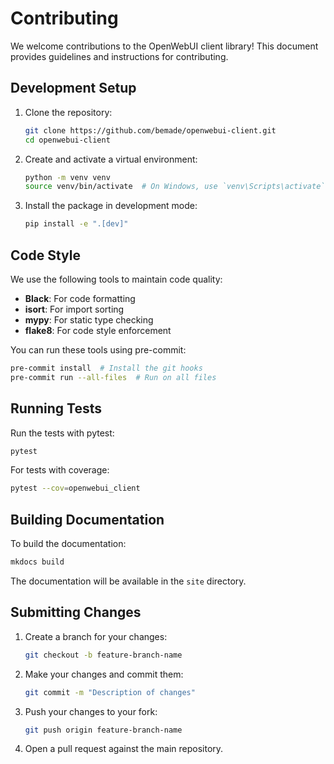 # Contributing

We welcome contributions to the OpenWebUI client library! This document provides guidelines and instructions for contributing.

## Development Setup

1. Clone the repository:

   ```bash
   git clone https://github.com/bemade/openwebui-client.git
   cd openwebui-client
   ```

2. Create and activate a virtual environment:

   ```bash
   python -m venv venv
   source venv/bin/activate  # On Windows, use `venv\Scripts\activate`
   ```

3. Install the package in development mode:

   ```bash
   pip install -e ".[dev]"
   ```

## Code Style

We use the following tools to maintain code quality:

- **Black**: For code formatting
- **isort**: For import sorting
- **mypy**: For static type checking
- **flake8**: For code style enforcement

You can run these tools using pre-commit:

```bash
pre-commit install  # Install the git hooks
pre-commit run --all-files  # Run on all files
```

## Running Tests

Run the tests with pytest:

```bash
pytest
```

For tests with coverage:

```bash
pytest --cov=openwebui_client
```

## Building Documentation

To build the documentation:

```bash
mkdocs build
```

The documentation will be available in the `site` directory.

## Submitting Changes

1. Create a branch for your changes:

   ```bash
   git checkout -b feature-branch-name
   ```

2. Make your changes and commit them:

   ```bash
   git commit -m "Description of changes"
   ```

3. Push your changes to your fork:

   ```bash
   git push origin feature-branch-name
   ```

4. Open a pull request against the main repository.
